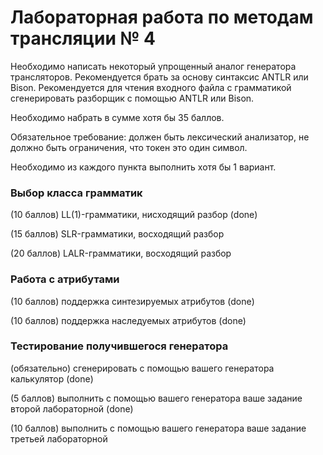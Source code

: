 # Лабораторная работа по методам трансляции № 4
Необходимо написать некоторый упрощенный аналог генератора трансляторов. Рекомендуется брать за основу синтаксис ANTLR или Bison.
Рекомендуется для чтения входного файла с грамматикой сгенерировать разборщик с помощью ANTLR или Bison.

Необходимо набрать в сумме хотя бы 35 баллов.

Обязательное требование: должен быть лексический анализатор, не должно быть ограничения, что токен это один символ.

Необходимо из каждого пункта выполнить хотя бы 1 вариант.

### Выбор класса грамматик
(10 баллов) LL(1)-грамматики, нисходящий разбор (done)

(15 баллов) SLR-грамматики, восходящий разбор

(20 баллов) LALR-грамматики, восходящий разбор
### Работа с атрибутами
(10 баллов) поддержка синтезируемых атрибутов (done)

(10 баллов) поддержка наследуемых атрибутов (done)

### Тестирование получившегося генератора
(обязательно) сгенерировать с помощью вашего генератора калькулятор (done)

(5 баллов) выполнить с помощью вашего генератора ваше задание второй лабораторной (done)

(10 баллов) выполнить с помощью вашего генератора ваше задание третьей лабораторной
